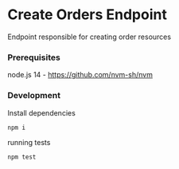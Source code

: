 # Create Orders Endpoint

Endpoint responsible for creating order resources

### Prerequisites

node.js 14 - https://github.com/nvm-sh/nvm

### Development

Install dependencies
```
npm i
```

running tests
```
npm test
```
